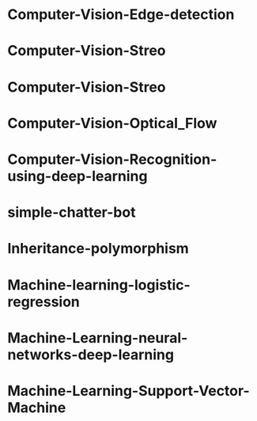 # Computer-Vision-Edge-detection
# Computer-Vision-Streo
# Computer-Vision-Streo
# Computer-Vision-Optical_Flow
# Computer-Vision-Recognition-using-deep-learning
# simple-chatter-bot
# Inheritance-polymorphism
# Machine-learning-logistic-regression
# Machine-Learning-neural-networks-deep-learning
# Machine-Learning-Support-Vector-Machine

